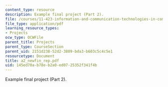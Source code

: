 ```yaml
---
content_type: resource
description: Example final project (Part 2).
file: /courses/11-423-information-and-communication-technologies-in-community-development-spring-2004/145ed70ab78eb2a0ed0725352f341f4b_a2_newfin_rep.pdf
file_type: application/pdf
learning_resource_types:
- Projects
ocw_type: OCWFile
parent_title: Projects
parent_type: CourseSection
parent_uid: 2151d238-52d2-3809-bda3-b603c5c4c5e1
resourcetype: Document
title: a2_newfin_rep.pdf
uid: 145ed70a-b78e-b2a0-ed07-25352f341f4b
---
```

Example final project (Part 2).

